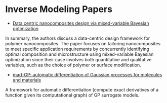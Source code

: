 # Inverse Modeling Papers

- [Data centric nanocomposites design via mixed-variable Bayesian optimization](https://pubs.rsc.org/en/content/articlelanding/2020/me/d0me00079e) 

In summary, the authors discuss a data-centric design framework for polymer nanocomposites. The paper focuses on tailoring nanocomposites to meet specific application requirements by concurrently identifying optimal composition and microstructure using mixed-variable Bayesian optimization since their case involves both quantitative and qualitative  variables,  such as the choice of polymer or surface modification.

- [mad-GP: automatic differentiation of Gaussian processes for molecules and materials](https://link.springer.com/article/10.1007/s10910-022-01334-x)

A framework for automatic differentiation (compute exact derivatives of a function given its computational graph) of GP surrogate models.